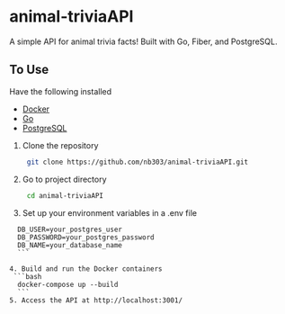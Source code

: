 # animal-triviaAPI

A simple API for animal trivia facts! Built with Go, Fiber, and PostgreSQL.

## To Use

Have the following installed

- [Docker](https://www.docker.com/get-started)
- [Go](https://golang.org/doc/install)
- [PostgreSQL](https://www.postgresql.org/download/)

1. Clone the repository
   ```bash
    git clone https://github.com/nb303/animal-triviaAPI.git
    ```
2. Go to project directory
   ```bash
    cd animal-triviaAPI
    ```
3. Set up your environment variables in a .env file
  ```env
    DB_USER=your_postgres_user
    DB_PASSWORD=your_postgres_password
    DB_NAME=your_database_name
    ```

4. Build and run the Docker containers
   ```bash
    docker-compose up --build
    ```
5. Access the API at http://localhost:3001/


  

